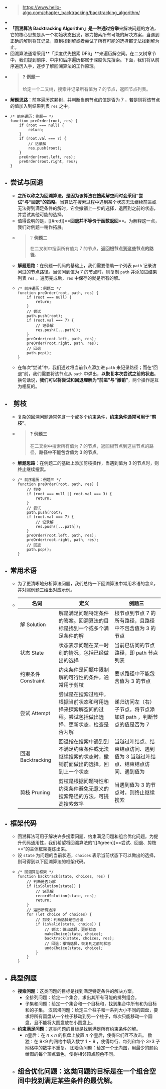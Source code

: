 - > https://www.hello-algo.com/chapter_backtracking/backtracking_algorithm/
-
- **「回溯算法 Backtracking Algorithm」**是一种通过**穷举**来解决问题的方法，它的核心思想是从一个初始状态出发，暴力搜索所有可能的解决方案，当遇到正确的解则将其记录，直到找到解或者尝试了所有可能的选择都无法找到解为止。
- 回溯算法通常采用**「深度优先搜索 DFS」**来遍历解空间。在二叉树章节中，我们提到前序、中序和后序遍历都属于深度优先搜索。下面，我们将从前序遍历入手，逐步了解回溯算法的工作原理。
- > ❓ **例题一**
  >
  > 给定一个二叉树，搜索并记录所有值为 7 的节点，返回节点列表。
- **解题思路**：前序遍历这颗树，并判断当前节点的值是否为 7 ，若是则将该节点的值加入到结果列表 `res` 之中。
- ```
  /* 前序遍历：例题一 */
  function preOrder(root, res) {
      if (root === null) {
          return;
      }
      if (root.val === 7) {
          // 记录解
          res.push(root);
      }
      preOrder(root.left, res);
      preOrder(root.right, res);
  }
  ```
- ## 尝试与回退
	- **之所以称之为回溯算法，是因为该算法在搜索解空间时会采用“尝试”与“回退”的策略**。当算法在搜索过程中遇到某个状态无法继续前进或无法得到满足条件的解时，它会撤销上一步的选择，退回到之前的状态，并尝试其他可能的选择。
	- 值得说明的是，[[#red]]==**回退并不等价于函数返回**==。为解释这一点，我们对例题一稍作拓展。
	- > ❔ **例题二**
	  >
	  > 在二叉树中搜索所有值为 7 的节点，**返回根节点到这些节点的路径**。
	- **解题思路**：在例题一代码的基础上，我们需要借助一个列表 `path` 记录访问过的节点路径。当访问到值为 7 的节点时，则复制 `path` 并添加进结果列表 `res` 。遍历完成后，`res` 中保存的就是所有的解。
	- ```
	  /* 前序遍历：例题二 */
	  function preOrder(root, path, res) {
	      if (root === null) {
	          return;
	      }
	      // 尝试
	      path.push(root);
	      if (root.val === 7) {
	          // 记录解
	          res.push([...path]);
	      }
	      preOrder(root.left, path, res);
	      preOrder(root.right, path, res);
	      // 回退
	      path.pop();
	  }
	  ```
	- 在每次“尝试”中，我们通过将当前节点添加进 `path` 来记录路径；而在“回退”前，我们需要将该节点从 `path` 中弹出，**以恢复本次尝试之前的状态**。换句话说，**我们可以将尝试和回退理解为“前进”与“撤销”**，两个操作是互为相反的。
- ##   剪枝
	- 复杂的回溯问题通常包含一个或多个约束条件，**约束条件通常可用于“剪枝”**。
	- > ❓ **例题三**
	  >
	  > 在二叉树中搜索所有值为 7 的节点，返回根节点到这些节点的路径，**路径中不能包含值为 3 的节点**。
	- **解题思路**：在例题二的基础上添加剪枝操作，当遇到值为 3 的节点时，则终止继续搜索。
	- ```
	  /* 前序遍历：例题三 */
	  function preOrder(root, path, res) {
	      // 剪枝
	      if (root === null || root.val === 3) {
	          return;
	      }
	      // 尝试
	      path.push(root);
	      if (root.val === 7) {
	          // 记录解
	          res.push([...path]);
	      }
	      preOrder(root.left, path, res);
	      preOrder(root.right, path, res);
	      // 回退
	      path.pop();
	  }
	  ```
- ## 常用术语
	- 为了更清晰地分析算法问题，我们总结一下回溯算法中常用术语的含义，并对照例题三给出对应示例。
	- |**名词**|**定义**|**例题三**|
	  |--|--|--|
	  |解 Solution|解是满足问题特定条件的答案。回溯算法的目标是找到一个或多个满足条件的解|根节点到节点 $7$ 的所有路径，且路径中不包含值为 $3$ 的节点|
	  |状态 State|状态表示问题在某一时刻的情况，包括已经做出的选择|当前已访问的节点路径，即 path 节点列表|
	  |约束条件 Constraint|约束条件是问题中限制解的可行性的条件，通常用于剪枝|要求路径中不能包含值为 $3$ 的节点|
	  |尝试 Attempt|尝试是在搜索过程中，根据当前状态和可用选择来探索解空间的过程。尝试包括做出选择，更新状态，检查是否为解|递归访问左（右）子节点，将节点添加进 path ，判断节点的值是否为 $7$|
	  |回退 Backtracking|回退指在搜索中遇到到不满足约束条件或无法继续搜索的状态时，撤销前面做出的选择，回到上一个状态|当越过叶结点、结束结点访问、遇到值为 $3$ 当越过叶结点、结束结点访问、遇到值为|
	  |剪枝 Pruning|剪枝是根据问题特性和约束条件避免无意义的搜索路径的方法，可提高搜索效率|当遇到值为 $3$ 的节点时，则终止继续搜索|
- ## 框架代码
	- 回溯算法可用于解决许多搜索问题、约束满足问题和组合优化问题。为提升代码通用性，我们希望将回溯算法的“[[#green]]==尝试、回退、剪枝==”的主体框架提炼出来。
	- 设 `state` 为问题的当前状态，`choices` 表示当前状态下可以做出的选择，则可得到以下回溯算法的框架代码。
	- ```
	  /* 回溯算法框架 */
	  function backtrack(state, choices, res) {
	      // 判断是否为解
	      if (isSolution(state)) {
	          // 记录解
	          recordSolution(state, res);
	          return;
	      }
	      // 遍历所有选择
	      for (let choice of choices) {
	          // 剪枝：判断选择是否合法
	          if (isValid(state, choice)) {
	              // 尝试：做出选择，更新状态
	              makeChoice(state, choice);
	              backtrack(state, choices, res);
	              // 回退：撤销选择，恢复到之前的状态
	              undoChoice(state, choice);
	          }
	      }
	  }
	  ```
- ## 典型例题
	- **搜索问题**：这类问题的目标是找到满足特定条件的解决方案。
		- 全排列问题：给定一个集合，求出其所有可能的排列组合。
		- 子集和问题：给定一个集合和一个目标和，找到集合中所有和为目标和的子集。
		  汉诺塔问题：给定三个柱子和一系列大小不同的圆盘，要求将所有圆盘从一个柱子移动到另一个柱子，每次只能移动一个圆盘，且不能将大圆盘放在小圆盘上。
	- **约束满足问题**：这类问题的目标是找到满足所有约束条件的解。
		- $n$皇后：在 $n×n$ 的棋盘上放置 $n$ 个皇后，使得它们互不攻击。
		  数独：在 9×9 的网格中填入数字 1 ~ 9 ，使得每行、每列和每个 3×3 子网格中的数字不重复。
		  图着色问题：给定一个无向图，用最少的颜色给图的每个顶点着色，使得相邻顶点颜色不同。
	- **组合优化问题**：这类问题的目标是在一个组合空间中找到满足某些条件的最优解。
		-